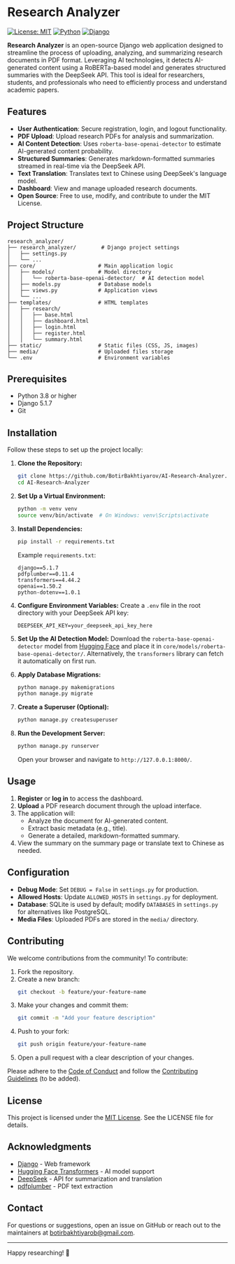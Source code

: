 # Research Analyzer

[![License: MIT](https://img.shields.io/badge/License-MIT-blue.svg)](https://opensource.org/licenses/MIT)
[![Python](https://img.shields.io/badge/Python-3.8+-yellow.svg)](https://www.python.org/)
[![Django](https://img.shields.io/badge/Django-5.1.7-green.svg)](https://www.djangoproject.com/)

**Research Analyzer** is an open-source Django web application designed to streamline the process of uploading, analyzing, and summarizing research documents in PDF format. Leveraging AI technologies, it detects AI-generated content using a RoBERTa-based model and generates structured summaries with the DeepSeek API. This tool is ideal for researchers, students, and professionals who need to efficiently process and understand academic papers.

## Features

- **User Authentication**: Secure registration, login, and logout functionality.
- **PDF Upload**: Upload research PDFs for analysis and summarization.
- **AI Content Detection**: Uses `roberta-base-openai-detector` to estimate AI-generated content probability.
- **Structured Summaries**: Generates markdown-formatted summaries streamed in real-time via the DeepSeek API.
- **Text Translation**: Translates text to Chinese using DeepSeek's language model.
- **Dashboard**: View and manage uploaded research documents.
- **Open Source**: Free to use, modify, and contribute to under the MIT License.

## Project Structure

```
research_analyzer/
├── research_analyzer/        # Django project settings
│   ├── settings.py
│   └── ...
├── core/                    # Main application logic
│   ├── models/              # Model directory
│   │   └── roberta-base-openai-detector/  # AI detection model
│   ├── models.py            # Database models
│   ├── views.py             # Application views
│   └── ...
├── templates/               # HTML templates
│   ├── research/
│   │   ├── base.html
│   │   ├── dashboard.html
│   │   ├── login.html
│   │   ├── register.html
│   │   └── summary.html
├── static/                  # Static files (CSS, JS, images)
├── media/                   # Uploaded files storage
└── .env                     # Environment variables
```

## Prerequisites

- Python 3.8 or higher
- Django 5.1.7
- Git

## Installation

Follow these steps to set up the project locally:

1. **Clone the Repository:**
   ```bash
   git clone https://github.com/BotirBakhtiyarov/AI-Research-Analyzer.git
   cd AI-Research-Analyzer
   ```

2. **Set Up a Virtual Environment:**
   ```bash
   python -m venv venv
   source venv/bin/activate  # On Windows: venv\Scripts\activate
   ```

3. **Install Dependencies:**
   ```bash
   pip install -r requirements.txt
   ```

   Example `requirements.txt`:
   ```
   django==5.1.7
   pdfplumber==0.11.4
   transformers==4.44.2
   openai==1.50.2
   python-dotenv==1.0.1
   ```

4. **Configure Environment Variables:**
   Create a `.env` file in the root directory with your DeepSeek API key:
   ```
   DEEPSEEK_API_KEY=your_deepseek_api_key_here
   ```

5. **Set Up the AI Detection Model:**
   Download the `roberta-base-openai-detector` model from [Hugging Face](https://huggingface.co/openai-community/roberta-base-openai-detector) and place it in `core/models/roberta-base-openai-detector/`. Alternatively, the `transformers` library can fetch it automatically on first run.

6. **Apply Database Migrations:**
   ```bash
   python manage.py makemigrations
   python manage.py migrate
   ```

7. **Create a Superuser (Optional):**
   ```bash
   python manage.py createsuperuser
   ```

8. **Run the Development Server:**
   ```bash
   python manage.py runserver
   ```

   Open your browser and navigate to `http://127.0.0.1:8000/`.

## Usage

1. **Register** or **log in** to access the dashboard.
2. **Upload** a PDF research document through the upload interface.
3. The application will:
   - Analyze the document for AI-generated content.
   - Extract basic metadata (e.g., title).
   - Generate a detailed, markdown-formatted summary.
4. View the summary on the summary page or translate text to Chinese as needed.

## Configuration

- **Debug Mode**: Set `DEBUG = False` in `settings.py` for production.
- **Allowed Hosts**: Update `ALLOWED_HOSTS` in `settings.py` for deployment.
- **Database**: SQLite is used by default; modify `DATABASES` in `settings.py` for alternatives like PostgreSQL.
- **Media Files**: Uploaded PDFs are stored in the `media/` directory.

## Contributing

We welcome contributions from the community! To contribute:

1. Fork the repository.
2. Create a new branch:
   ```bash
   git checkout -b feature/your-feature-name
   ```
3. Make your changes and commit them:
   ```bash
   git commit -m "Add your feature description"
   ```
4. Push to your fork:
   ```bash
   git push origin feature/your-feature-name
   ```
5. Open a pull request with a clear description of your changes.

Please adhere to the [Code of Conduct](CODE_OF_CONDUCT.md) and follow the [Contributing Guidelines](CONTRIBUTING.md) (to be added).

## License

This project is licensed under the [MIT License](LICENSE). See the LICENSE file for details.

## Acknowledgments

- [Django](https://www.djangoproject.com/) - Web framework
- [Hugging Face Transformers](https://huggingface.co/) - AI model support
- [DeepSeek](https://www.deepseek.com/) - API for summarization and translation
- [pdfplumber](https://github.com/jsvine/pdfplumber) - PDF text extraction

## Contact

For questions or suggestions, open an issue on GitHub or reach out to the maintainers at [botirbakhtiyarob@gmail.com](mailto:botirbakhtiyarob@gmail.com).

---

Happy researching! 🚀
